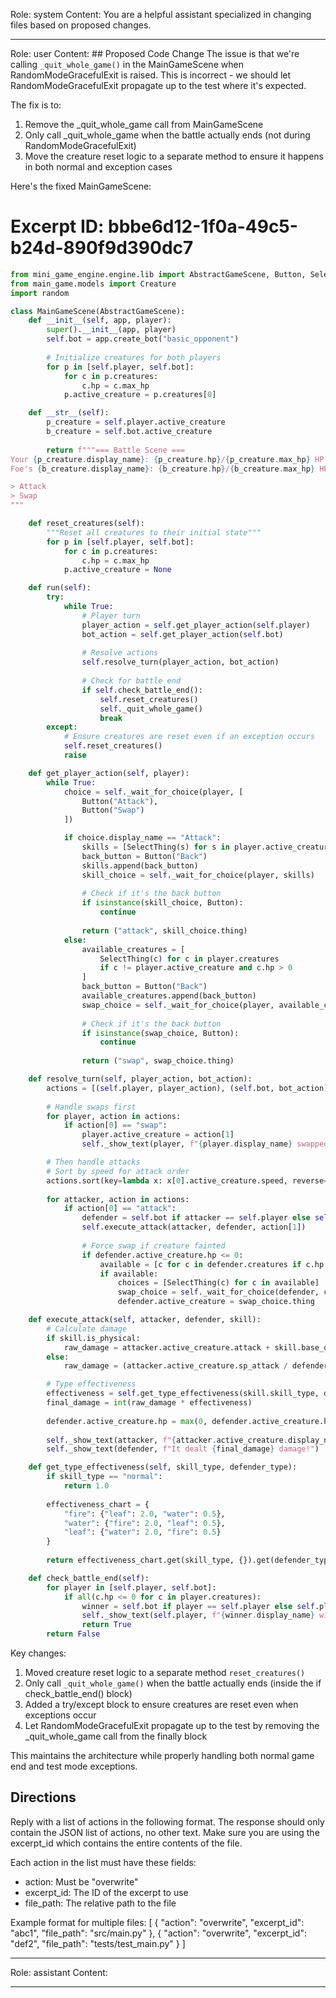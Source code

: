 Role: system
Content: You are a helpful assistant specialized in changing files based on proposed changes.
__________________
Role: user
Content: ## Proposed Code Change
The issue is that we're calling `_quit_whole_game()` in the MainGameScene when RandomModeGracefulExit is raised. This is incorrect - we should let RandomModeGracefulExit propagate up to the test where it's expected.

The fix is to:
1. Remove the _quit_whole_game call from MainGameScene
2. Only call _quit_whole_game when the battle actually ends (not during RandomModeGracefulExit)
3. Move the creature reset logic to a separate method to ensure it happens in both normal and exception cases

Here's the fixed MainGameScene:

# Excerpt ID: bbbe6d12-1f0a-49c5-b24d-890f9d390dc7
```python main_game/scenes/main_game_scene.py
from mini_game_engine.engine.lib import AbstractGameScene, Button, SelectThing
from main_game.models import Creature
import random

class MainGameScene(AbstractGameScene):
    def __init__(self, app, player):
        super().__init__(app, player)
        self.bot = app.create_bot("basic_opponent")
        
        # Initialize creatures for both players
        for p in [self.player, self.bot]:
            for c in p.creatures:
                c.hp = c.max_hp
            p.active_creature = p.creatures[0]

    def __str__(self):
        p_creature = self.player.active_creature
        b_creature = self.bot.active_creature
        
        return f"""=== Battle Scene ===
Your {p_creature.display_name}: {p_creature.hp}/{p_creature.max_hp} HP
Foe's {b_creature.display_name}: {b_creature.hp}/{b_creature.max_hp} HP

> Attack
> Swap
"""

    def reset_creatures(self):
        """Reset all creatures to their initial state"""
        for p in [self.player, self.bot]:
            for c in p.creatures:
                c.hp = c.max_hp
            p.active_creature = None

    def run(self):
        try:
            while True:
                # Player turn
                player_action = self.get_player_action(self.player)
                bot_action = self.get_player_action(self.bot)
                
                # Resolve actions
                self.resolve_turn(player_action, bot_action)
                
                # Check for battle end
                if self.check_battle_end():
                    self.reset_creatures()
                    self._quit_whole_game()
                    break
        except:
            # Ensure creatures are reset even if an exception occurs
            self.reset_creatures()
            raise

    def get_player_action(self, player):
        while True:
            choice = self._wait_for_choice(player, [
                Button("Attack"),
                Button("Swap")
            ])

            if choice.display_name == "Attack":
                skills = [SelectThing(s) for s in player.active_creature.skills]
                back_button = Button("Back")
                skills.append(back_button)
                skill_choice = self._wait_for_choice(player, skills)
                
                # Check if it's the back button
                if isinstance(skill_choice, Button):
                    continue
                    
                return ("attack", skill_choice.thing)
            else:
                available_creatures = [
                    SelectThing(c) for c in player.creatures 
                    if c != player.active_creature and c.hp > 0
                ]
                back_button = Button("Back")
                available_creatures.append(back_button)
                swap_choice = self._wait_for_choice(player, available_creatures)
                
                # Check if it's the back button
                if isinstance(swap_choice, Button):
                    continue
                    
                return ("swap", swap_choice.thing)

    def resolve_turn(self, player_action, bot_action):
        actions = [(self.player, player_action), (self.bot, bot_action)]
        
        # Handle swaps first
        for player, action in actions:
            if action[0] == "swap":
                player.active_creature = action[1]
                self._show_text(player, f"{player.display_name} swapped to {action[1].display_name}!")

        # Then handle attacks
        # Sort by speed for attack order
        actions.sort(key=lambda x: x[0].active_creature.speed, reverse=True)
        
        for attacker, action in actions:
            if action[0] == "attack":
                defender = self.bot if attacker == self.player else self.player
                self.execute_attack(attacker, defender, action[1])
                
                # Force swap if creature fainted
                if defender.active_creature.hp <= 0:
                    available = [c for c in defender.creatures if c.hp > 0]
                    if available:
                        choices = [SelectThing(c) for c in available]
                        swap_choice = self._wait_for_choice(defender, choices)
                        defender.active_creature = swap_choice.thing

    def execute_attack(self, attacker, defender, skill):
        # Calculate damage
        if skill.is_physical:
            raw_damage = attacker.active_creature.attack + skill.base_damage - defender.active_creature.defense
        else:
            raw_damage = (attacker.active_creature.sp_attack / defender.active_creature.sp_defense) * skill.base_damage

        # Type effectiveness
        effectiveness = self.get_type_effectiveness(skill.skill_type, defender.active_creature.creature_type)
        final_damage = int(raw_damage * effectiveness)
        
        defender.active_creature.hp = max(0, defender.active_creature.hp - final_damage)
        
        self._show_text(attacker, f"{attacker.active_creature.display_name} used {skill.display_name}!")
        self._show_text(defender, f"It dealt {final_damage} damage!")

    def get_type_effectiveness(self, skill_type, defender_type):
        if skill_type == "normal":
            return 1.0
        
        effectiveness_chart = {
            "fire": {"leaf": 2.0, "water": 0.5},
            "water": {"fire": 2.0, "leaf": 0.5},
            "leaf": {"water": 2.0, "fire": 0.5}
        }
        
        return effectiveness_chart.get(skill_type, {}).get(defender_type, 1.0)

    def check_battle_end(self):
        for player in [self.player, self.bot]:
            if all(c.hp <= 0 for c in player.creatures):
                winner = self.bot if player == self.player else self.player
                self._show_text(self.player, f"{winner.display_name} wins!")
                return True
        return False
```

Key changes:
1. Moved creature reset logic to a separate method `reset_creatures()`
2. Only call `_quit_whole_game()` when the battle actually ends (inside the if check_battle_end() block)
3. Added a try/except block to ensure creatures are reset even when exceptions occur
4. Let RandomModeGracefulExit propagate up to the test by removing the _quit_whole_game call from the finally block

This maintains the architecture while properly handling both normal game end and test mode exceptions.

## Directions
Reply with a list of actions in the following format. The response should only contain the JSON list of actions, no other text.
Make sure you are using the excerpt_id which contains the entire contents of the file.

Each action in the list must have these fields:
- action: Must be "overwrite"
- excerpt_id: The ID of the excerpt to use
- file_path: The relative path to the file

Example format for multiple files:
[
    {
        "action": "overwrite",
        "excerpt_id": "abc1",
        "file_path": "src/main.py"
    },
    {
        "action": "overwrite",
        "excerpt_id": "def2",
        "file_path": "tests/test_main.py"
    }
]
__________________
Role: assistant
Content: 
__________________
